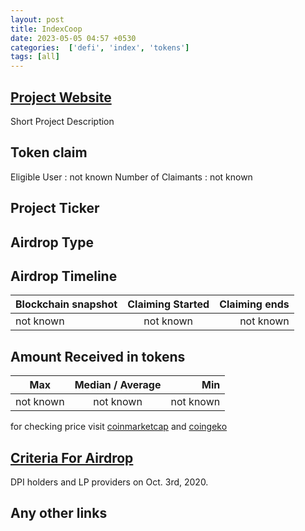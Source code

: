 ```yaml
---
layout: post
title: IndexCoop
date: 2023-05-05 04:57 +0530
categories:  ['defi', 'index', 'tokens']
tags: [all]
---
```





## [Project Website](https://www.indexcoop.com/farm)

 Short Project Description

## Token claim

Eligible User : not known
Number of Claimants : not known

## Project Ticker

## Airdrop Type

## Airdrop Timeline

| Blockchain snapshot     | Claiming Started           | Claiming ends    |
| ----------------------- |:--------------------------:| ----------------:|
|       not known         |        not known           |   not known      |

## Amount Received in tokens

| Max        |    Median / Average  |       Min    |
| ---------- |:--------------------:| ------------:|
| not known  |     not known        |  not known   |

for checking price visit [coinmarketcap](https://coinmarketcap.com/currencies/) and [coingeko](https://www.coingecko.com/en/coins/)

## [Criteria For Airdrop](link)

DPI holders and LP providers on Oct. 3rd, 2020.

## Any other links
